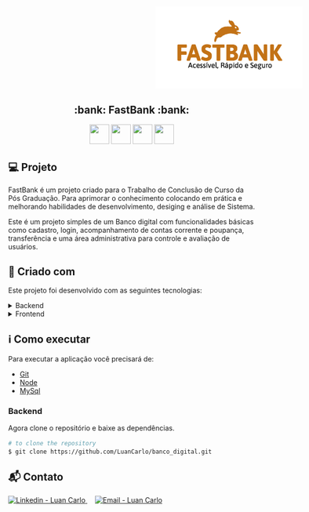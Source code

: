 <p align="center"> 
  <img src="app/public/images/logo.jpg" width="300px" style="margin-left:300px;"/>
</p>

<h2 align="center">
 :bank:  FastBank  :bank:
</h2>


<p align="center"> 
  <img src="https://devicons.github.io/devicon/devicon.git/icons/html5/html5-original-wordmark.svg" width="40" height=" 40"/> 
  <img src="https://devicons.github.io/devicon/devicon.git/icons/javascript/javascript-original.svg" width="40" height=" 40"/> 
  <img src="https://devicons.github.io/devicon/devicon.git/icons/mysql/mysql-original-wordmark.svg" width="40" height="40"/>
  <img src="https://devicons.github.io/devicon/devicon.git/icons/nodejs/nodejs-original-wordmark.svg"  width="40" height="40"/> 
</p>

## :computer: Projeto 

FastBank é um projeto criado para o Trabalho de Conclusão de Curso da Pós Graduação. Para aprimorar o conhecimento colocando em prática e melhorando habilidades de desenvolvimento, desiging e análise de Sistema. 

Este é um projeto simples de um Banco digital com funcionalidades básicas como cadastro, login, acompanhamento de contas corrente e poupança, transferência e uma área administrativa para controle e avaliação de usuários.


## :rocket: Criado com

Este projeto foi desenvolvido com as seguintes tecnologias:

<details>
  <summary>Backend</summary>

-   [Node.js](https://nodejs.org/)
-   [Express](https://expressjs.com/)
-   [Javascript](https://www.w3schools.com/js/)
-   [VS Code](https://code.visualstudio.com/)

</details>

<details>
  <summary>Frontend</summary>

-   [Bootstrap](https://getbootstrap.com/)
-   [Javascript](https://www.w3schools.com/js/)
-   [CSS](https://www.w3schools.com/css/)
-   [JQuery](https://jquery.com/)
-   [VS Code](https://code.visualstudio.com/)

</details>

## :information_source: Como executar

Para executar a aplicação você precisará de:
* [Git](https://git-scm.com)
* [Node](https://nodejs.org/)
* [MySql](https://www.mysql.com/) 


### Backend
Agora clone o repositório e baixe as dependências.
```bash
# to clone the repository
$ git clone https://github.com/LuanCarlo/banco_digital.git

```
## :mailbox_with_mail: Contato

<a href="https://www.linkedin.com/in/luan-carlo-santos-de-paulo-ba467ba4/" target="_blank" >
  <img alt="Linkedin - Luan Carlo" src="https://img.shields.io/badge/Linkedin--%23F8952D?style=social&logo=linkedin">
</a>&nbsp;&nbsp;&nbsp;
<a href="mailto:luancarlo.paulo@gmail.com" target="_blank" >
  <img alt="Email - Luan Carlo" src="https://img.shields.io/badge/Email--%23F8952D?style=social&logo=gmail">
</a> 
